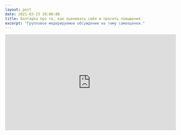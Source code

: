 ```yaml
---
layout: post
date: 2021-03-23 19:00:00
title: Болташка про то, как оценивать себя и просить повышения
excerpt: "Групповое модерируемое обсуждение на тему самооценки."
---
```


<p class="video">
    <iframe width="560" height="315" src="https://www.youtube.com/embed/lhWJsiwXxIc" title="YouTube video player" frameborder="0" allow="accelerometer; autoplay; clipboard-write; encrypted-media; gyroscope; picture-in-picture" allowfullscreen></iframe>
</p>
